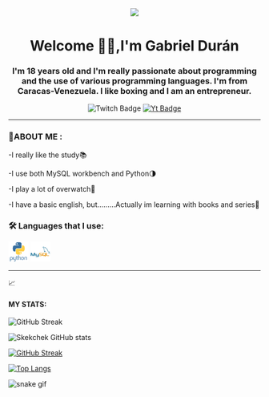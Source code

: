 <div id="header" align="center">
    <img src="https://media.giphy.com/media/ssq8oGi0pPO5rMLrEV/giphy.gif" width="500"/>
    <h1 align="center">Welcome 🌚🌙,I'm Gabriel Durán</h1>
    <h3 align="center">I'm 18 years old and I'm really passionate about programming and the use of various programming languages. I'm from Caracas-Venezuela. I like boxing and I am an entrepreneur.</h3>
</div>

    
    
<div id="badges" align="center"
<a href="https://www.twitch.tv/twitchjannisvzla" target="_blank">
    <img src="https://img.shields.io/twitch/status/TwitchJannisVzla?logo=Twitch&style=for-the-badge"
        alt="Twitch Badge"/>

</a>


<a href="https://img.shields.io/youtube/channel/subscribers/UCr7daeAX4ggoTshofH3uVFw?logo=Youtube&style=for-the-badge" target="_blank">
    <img src="https://img.shields.io/youtube/channel/subscribers/UCr7daeAX4ggoTshofH3uVFw?logo=Youtube&style=for-the-badge"
            alt="Yt Badge"/>

            
</a>



</div>


---


<h3>💎ABOUT ME :</h3>

-I really like the study📚

-I use both MySQL workbench and Python🌗

-I play a lot of overwatch🔮

-I have a basic english, but.........Actually im learning with books and series📜


<div align="left">
    <h3>🛠️ Languages that I use: </h3>
<div>
    <img src="https://github.com/devicons/devicon/blob/master/icons/python/python-original-wordmark.svg" title="Python" alt="Python" width="40" height="40"/>
  <img src="https://github.com/devicons/devicon/blob/master/icons/mysql/mysql-original-wordmark.svg"   title="MY SQL workbench" alt="SQL" width="40" height="40"/>
    
  </div>
</div>

---

📈 <h4>MY STATS:</h4>

![GitHub Streak](http://github-readme-streak-stats.herokuapp.com?user=JannisVzla&theme=submarine-flowers&hide_border=true)

![Skekchek GitHub stats](https://github-readme-stats.vercel.app/api?username=JannisVzla)

[![GitHub Streak](https://streak-stats.demolab.com/?user=JannisVzla)](https://git.io/streak-stats)

[![Top Langs](https://github-readme-stats.vercel.app/api/top-langs/?username=JannisVzla&layout=compact)](https://github.com/anuraghazra/github-readme-stats)

![snake gif](https://github.com/JannisVzla/JannisVzla/blob/output/github-contribution-grid-snake.gif)
